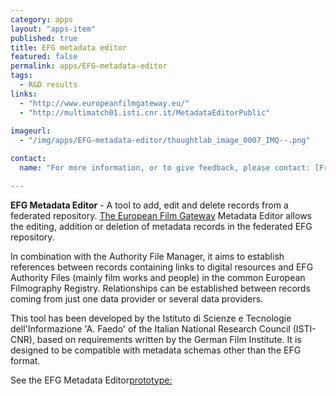 ```yaml
---
category: apps
layout: "apps-item"
published: true
title: EFG metadata editor
featured: false
permalink: apps/EFG-metadata-editor
tags: 
  - R&D results
links: 
  - "http://www.europeanfilmgateway.eu/"
  - "http://multimatch01.isti.cnr.it/MetadataEditorPublic"
  
imageurl: 
  - "/img/apps/EFG-metadata-editor/thoughtlab_image_0007_IMQ--.png"

contact: 
  name: "For more information, or to give feedback, please contact: [Franca Debole](franca.debole@isti.cnr.it;?subject=ThoughtLab:%20Metadata%20Editor%20feedback)

---
```

**EFG Metadata Editor** - A tool to add, edit and delete records from a federated repository.
[The European Film Gateway](http://www.europeanfilmgateway.eu/) Metadata Editor allows the editing, addition or deletion of metadata records in the federated EFG repository.

In combination with the Authority File Manager, it aims to establish references between records containing links to digital resources and EFG Authority Files (mainly film works and people) in the common European Filmography Registry. Relationships can be established between records coming from just one data provider or several data providers.

This tool has been developed by the Istituto di Scienze e Tecnologie dell&#39;Informazione &#39;A. Faedo&#39; of the Italian National Research Council (ISTI-CNR), based on requirements written by the German Film Institute. It is designed to be compatible with metadata schemas other than the EFG format.

See the EFG Metadata Editor[prototype:](http://multimatch01.isti.cnr.it/MetadataEditorPublic)

